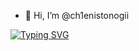 - 👋 Hi, I’m @ch1enistonogii


[![Typing SVG](https://readme-typing-svg.herokuapp.com?font=Fira+Code&weight=800&size=36&pause=1000&color=F79333&random=false&width=435&lines=PROJECT+ROUT)](https://git.io/typing-svg)


<!---
ch1enistonogii/ch1enistonogii is a ✨ special ✨ repository because its `README.md` (this file) appears on your GitHub profile.
You can click the Preview link to take a look at your changes.
--->
